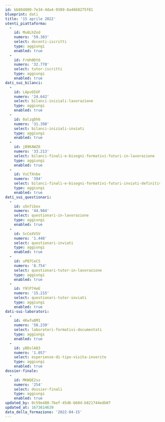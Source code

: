 ```yaml
---
id: bb884800-7e34-4da4-9389-8a4668275f81
blueprint: dati
title: '15 aprile 2022'
utenti_piattaforma:
  -
    id: Mu6LhZod
    numero: '59.383'
    select: docenti-iscritti
    type: aggiungi
    enabled: true
  -
    id: Frmh0Dt6
    numero: '32.778'
    select: tutor-iscritti
    type: aggiungi
    enabled: true
dati_sui_bilanci:
  -
    id: LApvOIUF
    numero: '24.642'
    select: bilanci-iniziali-lavorazione
    type: aggiungi
    enabled: true
  -
    id: 0alzgDh6
    numero: '31.398'
    select: bilanci-iniziali-inviati
    type: aggiungi
    enabled: true
  -
    id: jB9KAWZ6
    numero: '33.213'
    select: bilanci-finali-e-bisogni-formativi-futuri-in-lavorazione
    type: aggiungi
    enabled: true
  -
    id: VsCfXnbe
    numero: '394'
    select: bilanci-finali-e-bisogni-formativi-futuri-inviati-definitivamente
    type: aggiungi
    enabled: true
dati_sui_questionari:
  -
    id: u5n7ibox
    numero: '44.984'
    select: questionari-in-lavorazione
    type: aggiungi
    enabled: true
  -
    id: ScCeXVSV
    numero: '1.448'
    select: questionari-inviati
    type: aggiungi
    enabled: true
  -
    id: uPQ7CeCS
    numero: '8.754'
    select: questionari-tutor-in-lavorazione
    type: aggiungi
    enabled: true
  -
    id: Y9lP74eE
    numero: '15.215'
    select: questionari-tutor-inviati
    type: aggiungi
    enabled: true
dati-sui-laboratori:
  -
    id: 4Kwfu8M1
    numero: '58.239'
    select: laboratori-formativi-documentati
    type: aggiungi
    enabled: true
  -
    id: yBDslA83
    numero: '1.057'
    select: esperienze-di-tipo-visita-inserite
    type: aggiungi
    enabled: true
dossier-finale:
  -
    id: MKWQE2ss
    numero: '254'
    select: dossier-finali
    type: aggiungi
    enabled: true
updated_by: 0c59e488-7bef-45d6-b68d-b821744edb07
updated_at: 1673614639
data_della_formazione: '2022-04-15'
---
```

